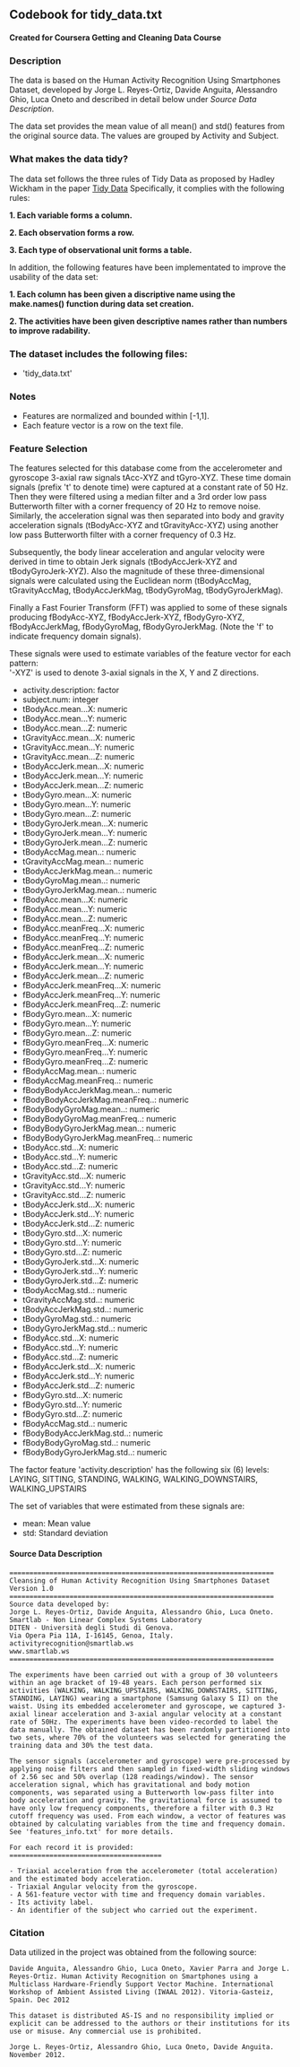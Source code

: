 ## Codebook for tidy_data.txt
#### Created for Coursera Getting and Cleaning Data Course

### Description
The data is based on the Human Activity Recognition Using Smartphones Dataset,
developed by Jorge L. Reyes-Ortiz, Davide Anguita, Alessandro Ghio, Luca Oneto
and described in detail below under _Source Data Description_.

The data set provides the mean value of all mean() and std() features from the
original source data.  The values are grouped by Activity and Subject.

### What makes the data tidy?
The data set follows the three rules of Tidy Data as proposed by Hadley Wickham
in the paper [Tidy Data](https://www.google.com/url?sa=t&rct=j&q=&esrc=s&source=web&cd=1&cad=rja&uact=8&ved=0CB0QFjAA&url=http%3A%2F%2Fvita.had.co.nz%2Fpapers%2Ftidy-data.pdf&ei=AXLqU9y3C9froATh9IC4CQ&usg=AFQjCNFUAQr-w_87XpPhfEDoDYQw5-G5zg&sig2=HLzk9jqflCkHFk91_8b1XQ&bvm=bv.72676100,bs.1,d.cGE)  Specifically, it complies with the
following rules:

**1. Each variable forms a column.**

**2. Each observation forms a row.**

**3. Each type of observational unit forms a table.**

In addition, the following features have been implementated to improve the
usability of the data set:

**1. Each column has been given a discriptive name using the
make.names() function during data set creation.**

**2. The activities have been given descriptive names rather than numbers to
improve radability.**


### The dataset includes the following files:
* 'tidy_data.txt'
 

### Notes 
* Features are normalized and bounded within [-1,1].
* Each feature vector is a row on the text file.


### Feature Selection 
The features selected for this database come from the accelerometer and gyroscope 3-axial raw signals tAcc-XYZ and tGyro-XYZ. These time domain signals (prefix 't' to denote time) were captured at a constant rate of 50 Hz. Then they were filtered using a median filter and a 3rd order low pass Butterworth filter with a corner frequency of 20 Hz to remove noise. Similarly, the acceleration signal was then separated into body and gravity acceleration signals (tBodyAcc-XYZ and tGravityAcc-XYZ) using another low pass Butterworth filter with a corner frequency of 0.3 Hz. 

Subsequently, the body linear acceleration and angular velocity were derived in time to obtain Jerk signals (tBodyAccJerk-XYZ and tBodyGyroJerk-XYZ). Also the magnitude of these three-dimensional signals were calculated using the Euclidean norm (tBodyAccMag, tGravityAccMag, tBodyAccJerkMag, tBodyGyroMag, tBodyGyroJerkMag). 

Finally a Fast Fourier Transform (FFT) was applied to some of these signals producing fBodyAcc-XYZ, fBodyAccJerk-XYZ, fBodyGyro-XYZ, fBodyAccJerkMag, fBodyGyroMag, fBodyGyroJerkMag. (Note the 'f' to indicate frequency domain signals). 

These signals were used to estimate variables of the feature vector for each pattern:  
'-XYZ' is used to denote 3-axial signals in the X, Y and Z directions.

* activity.description:   factor
* subject.num:   integer
* tBodyAcc.mean...X:   numeric
* tBodyAcc.mean...Y:   numeric
* tBodyAcc.mean...Z:   numeric
* tGravityAcc.mean...X:   numeric
* tGravityAcc.mean...Y:   numeric
* tGravityAcc.mean...Z:   numeric
* tBodyAccJerk.mean...X:   numeric
* tBodyAccJerk.mean...Y:   numeric
* tBodyAccJerk.mean...Z:   numeric
* tBodyGyro.mean...X:   numeric
* tBodyGyro.mean...Y:   numeric
* tBodyGyro.mean...Z:   numeric
* tBodyGyroJerk.mean...X:   numeric
* tBodyGyroJerk.mean...Y:   numeric
* tBodyGyroJerk.mean...Z:   numeric
* tBodyAccMag.mean..:   numeric
* tGravityAccMag.mean..:   numeric
* tBodyAccJerkMag.mean..:   numeric
* tBodyGyroMag.mean..:   numeric
* tBodyGyroJerkMag.mean..:   numeric
* fBodyAcc.mean...X:   numeric
* fBodyAcc.mean...Y:   numeric
* fBodyAcc.mean...Z:   numeric
* fBodyAcc.meanFreq...X:   numeric
* fBodyAcc.meanFreq...Y:   numeric
* fBodyAcc.meanFreq...Z:   numeric
* fBodyAccJerk.mean...X:   numeric
* fBodyAccJerk.mean...Y:   numeric
* fBodyAccJerk.mean...Z:   numeric
* fBodyAccJerk.meanFreq...X:   numeric
* fBodyAccJerk.meanFreq...Y:   numeric
* fBodyAccJerk.meanFreq...Z:   numeric
* fBodyGyro.mean...X:   numeric
* fBodyGyro.mean...Y:   numeric
* fBodyGyro.mean...Z:   numeric
* fBodyGyro.meanFreq...X:   numeric
* fBodyGyro.meanFreq...Y:   numeric
* fBodyGyro.meanFreq...Z:   numeric
* fBodyAccMag.mean..:   numeric
* fBodyAccMag.meanFreq..:   numeric
* fBodyBodyAccJerkMag.mean..:   numeric
* fBodyBodyAccJerkMag.meanFreq..:   numeric
* fBodyBodyGyroMag.mean..:   numeric
* fBodyBodyGyroMag.meanFreq..:   numeric
* fBodyBodyGyroJerkMag.mean..:   numeric
* fBodyBodyGyroJerkMag.meanFreq..:   numeric
* tBodyAcc.std...X:   numeric
* tBodyAcc.std...Y:   numeric
* tBodyAcc.std...Z:   numeric
* tGravityAcc.std...X:   numeric
* tGravityAcc.std...Y:   numeric
* tGravityAcc.std...Z:   numeric
* tBodyAccJerk.std...X:   numeric
* tBodyAccJerk.std...Y:   numeric
* tBodyAccJerk.std...Z:   numeric
* tBodyGyro.std...X:   numeric
* tBodyGyro.std...Y:   numeric
* tBodyGyro.std...Z:   numeric
* tBodyGyroJerk.std...X:   numeric
* tBodyGyroJerk.std...Y:   numeric
* tBodyGyroJerk.std...Z:   numeric
* tBodyAccMag.std..:   numeric
* tGravityAccMag.std..:   numeric
* tBodyAccJerkMag.std..:   numeric
* tBodyGyroMag.std..:   numeric
* tBodyGyroJerkMag.std..:   numeric
* fBodyAcc.std...X:   numeric
* fBodyAcc.std...Y:   numeric
* fBodyAcc.std...Z:   numeric
* fBodyAccJerk.std...X:   numeric
* fBodyAccJerk.std...Y:   numeric
* fBodyAccJerk.std...Z:   numeric
* fBodyGyro.std...X:   numeric
* fBodyGyro.std...Y:   numeric
* fBodyGyro.std...Z:   numeric
* fBodyAccMag.std..:   numeric
* fBodyBodyAccJerkMag.std..:   numeric
* fBodyBodyGyroMag.std..:   numeric
* fBodyBodyGyroJerkMag.std..:   numeric

The factor feature 'activity.description' has the following six (6) levels:
LAYING, SITTING, STANDING, WALKING, WALKING_DOWNSTAIRS, WALKING_UPSTAIRS 

The set of variables that were estimated from these signals are: 

* mean: Mean value
* std: Standard deviation

#### Source Data Description
```
==================================================================
Cleansing of Human Activity Recognition Using Smartphones Dataset
Version 1.0
==================================================================
Source data developed by:
Jorge L. Reyes-Ortiz, Davide Anguita, Alessandro Ghio, Luca Oneto.
Smartlab - Non Linear Complex Systems Laboratory
DITEN - Università degli Studi di Genova.
Via Opera Pia 11A, I-16145, Genoa, Italy.
activityrecognition@smartlab.ws
www.smartlab.ws
==================================================================

The experiments have been carried out with a group of 30 volunteers within an age bracket of 19-48 years. Each person performed six activities (WALKING, WALKING_UPSTAIRS, WALKING_DOWNSTAIRS, SITTING, STANDING, LAYING) wearing a smartphone (Samsung Galaxy S II) on the waist. Using its embedded accelerometer and gyroscope, we captured 3-axial linear acceleration and 3-axial angular velocity at a constant rate of 50Hz. The experiments have been video-recorded to label the data manually. The obtained dataset has been randomly partitioned into two sets, where 70% of the volunteers was selected for generating the training data and 30% the test data. 

The sensor signals (accelerometer and gyroscope) were pre-processed by applying noise filters and then sampled in fixed-width sliding windows of 2.56 sec and 50% overlap (128 readings/window). The sensor acceleration signal, which has gravitational and body motion components, was separated using a Butterworth low-pass filter into body acceleration and gravity. The gravitational force is assumed to have only low frequency components, therefore a filter with 0.3 Hz cutoff frequency was used. From each window, a vector of features was obtained by calculating variables from the time and frequency domain. See 'features_info.txt' for more details. 

For each record it is provided:
======================================

- Triaxial acceleration from the accelerometer (total acceleration) and the estimated body acceleration.
- Triaxial Angular velocity from the gyroscope. 
- A 561-feature vector with time and frequency domain variables. 
- Its activity label. 
- An identifier of the subject who carried out the experiment.

```

### Citation
Data utilized in the project was obtained from the following source:
```
Davide Anguita, Alessandro Ghio, Luca Oneto, Xavier Parra and Jorge L. Reyes-Ortiz. Human Activity Recognition on Smartphones using a Multiclass Hardware-Friendly Support Vector Machine. International Workshop of Ambient Assisted Living (IWAAL 2012). Vitoria-Gasteiz, Spain. Dec 2012

This dataset is distributed AS-IS and no responsibility implied or explicit can be addressed to the authors or their institutions for its use or misuse. Any commercial use is prohibited.

Jorge L. Reyes-Ortiz, Alessandro Ghio, Luca Oneto, Davide Anguita. November 2012.
```
